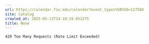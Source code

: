 ```yaml
---
url: https://calendar.fiu.edu/calendar?event_types%5B%5D=127584
site: Catalog
crawled_at: 2025-05-13T14:10:19.851275
title: None
---
```


```
429 Too Many Requests (Rate Limit Exceeded)

```

